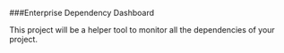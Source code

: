 ###Enterprise Dependency Dashboard

This project will be a helper tool to monitor all the dependencies of your project.